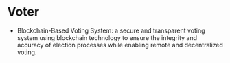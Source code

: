 # Voter

- Blockchain-Based Voting System: a secure and transparent voting system using blockchain technology to ensure the integrity and accuracy of election processes while enabling remote and decentralized voting.